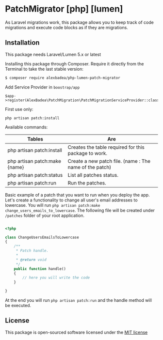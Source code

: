 # PatchMigrator [php] [lumen]

As Laravel migrations work, this package allows you to keep track of code migrations and execute code blocks as if they are migrations.

## Installation
This package needs Laravel/Lumen 5.x or latest

Installing this package through Composer. Require it directly from the Terminal to take the last stable version:
```bash
$ composer require alexbadea/php-lumen-patch-migrator
```

Add Service Provider in `boostrap/app`
```
$app->register(AlexBadea\PatchMigration\PatchMigrationServiceProvider::class);
```

First use only:
```
php artisan patch:install
```

Available commands:

| Tables        | Are         |
| ------------- |-------------|
| php artisan patch:install | Creates the table required for this package to work.|
| php artisan patch:make {name} | Create a new patch file. (name : The name of the patch)|
| php artisan patch:status | List all patches status.|
| php artisan patch:run | Run the patches.|

Basic example of a patch that you want to run when you deploy the app. Let's create a functionality to change all user's email addresses to lowercase. You will run `php artisan patch:make change_users_emails_to_lowercase`. The following file will be created under `/patches` folder of your root application. 

```php

<?php

class ChangeUsersEmailsToLowercase
{
    /**
     * Patch handle.
     *
     * @return void
     */
    public function handle()
    {
        // here you will write the code
    }

}


```

At the end you will run `php artisan patch:run` and the handle method will be executed.


## License
This package is open-sourced software licensed under the [MIT license](http://opensource.org/licenses/MIT)
    
